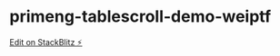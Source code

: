 # primeng-tablescroll-demo-weiptf

[Edit on StackBlitz ⚡️](https://stackblitz.com/edit/primeng-tablescroll-demo-weiptf)